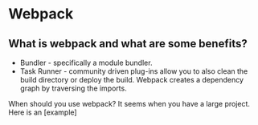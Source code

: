 # Webpack

## What is webpack and what are some benefits? 

- Bundler - specifically a module bundler.
- Task Runner - community driven plug-ins allow you to also clean the build directory or deploy the build.
Webpack creates a dependency graph by traversing the imports. 

When should you use webpack?
It seems when you have a large project. 
Here is an [example]
